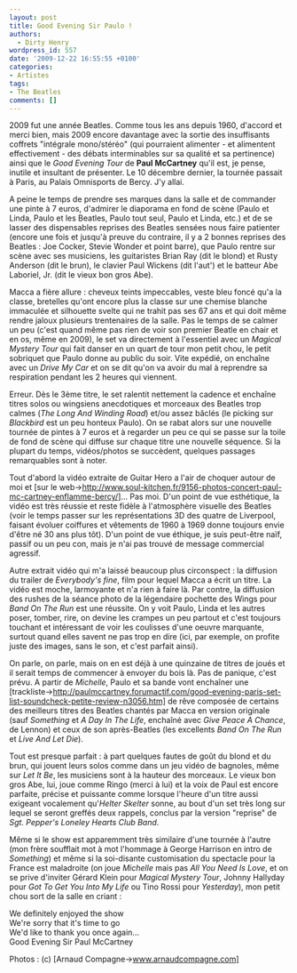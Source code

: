```yaml
---
layout: post
title: Good Evening Sir Paulo !
authors:
  - Dirty Henry
wordpress_id: 557
date: '2009-12-22 16:55:55 +0100'
categories:
- Artistes
tags:
- The Beatles
comments: []
---
```

2009 fut une année Beatles. Comme tous les ans depuis 1960, d'accord et merci bien, mais 2009 encore davantage avec la sortie des insuffisants coffrets "intégrale mono/stéréo" (qui pourraient alimenter - et alimentent effectivement - des débats interminables sur sa qualité et sa pertinence) ainsi que le *Good Evening Tour* de __Paul McCartney__ qu'il est, je pense, inutile et insultant de présenter. Le 10 décembre dernier, la tournée passait à Paris, au Palais Omnisports de Bercy. J'y allai.

A peine le temps de prendre ses marques dans la salle et de commander une pinte à 7 euros, d'admirer le diaporama en fond de scène (Paulo et Linda, Paulo et les Beatles, Paulo tout seul, Paulo et Linda, etc.) et de se lasser des dispensables reprises des Beatles sensées nous faire patienter (encore une fois et jusqu'à preuve du contraire, il y a 2 bonnes reprises des Beatles : Joe Cocker, Stevie Wonder et point barre), que Paulo rentre sur scène avec ses musiciens, les guitaristes Brian Ray (dit le blond) et Rusty Anderson (dit le brun), le clavier Paul Wickens (dit l'aut') et le batteur Abe Laboriel, Jr. (dit le vieux bon gros Abe).

Macca a fière allure : cheveux teints impeccables, veste bleu foncé qu'a la classe, bretelles qu'ont encore plus la classe sur une chemise blanche immaculée et silhouette svelte qui ne trahit pas ses 67 ans et qui doit même rendre jaloux plusieurs trentenaires de la salle. Pas le temps de se calmer un peu (c'est quand même pas rien de voir son premier Beatle en chair et en os, même en 2009), le set va directement à l'essentiel avec un *Magical Mystery Tour* qui fait danser en un quart de tour mon petit chou, le petit sobriquet que Paulo donne au public du soir. Vite expédié, on enchaîne avec un *Drive My Car* et on se dit qu'on va avoir du mal à reprendre sa respiration pendant les 2 heures qui viennent. 

<img344>

Erreur. Dès le 3ème titre, le set ralentit nettement la cadence et enchaîne titres solos ou wingsiens anecdotiques et morceaux des Beatles trop calmes (*The Long And Winding Road*) et/ou assez bâclés (le picking sur *Blackbird* est un peu honteux Paulo). On se rabat alors sur une nouvelle tournée de pintes à 7 euros et à regarder un peu ce qui se passe sur la toile de fond de scène qui diffuse sur chaque titre une nouvelle séquence. Si la plupart du temps, vidéos/photos se succèdent, quelques passages remarquables sont à noter.

Tout d'abord la vidéo extraite de Guitar Hero a l'air de choquer autour de moi et [sur le web->http://www.soul-kitchen.fr/9156-photos-concert-paul-mc-cartney-enflamme-bercy/]... Pas moi. D'un point de vue esthétique, la vidéo est très réussie et reste fidèle à l'atmosphère visuelle des Beatles (voir le temps passer sur les représentations 3D des quatre de Liverpool, faisant évoluer coiffures et vêtements de 1960 à 1969 donne toujours envie d'être né 30 ans plus tôt). D'un point de vue éthique, je suis peut-être naïf, passif ou un peu con, mais je n'ai pas trouvé de message commercial agressif.

Autre extrait vidéo qui m'a laissé beaucoup plus circonspect : la diffusion du trailer de *Everybody's fine*, film pour lequel Macca a écrit un titre. La vidéo est moche, larmoyante et n'a rien à faire là. Par contre, la diffusion des rushes de la séance photo de la légendaire pochette des Wings pour *Band On The Run* est une réussite. On y voit Paulo, Linda et les autres poser, tomber, rire, on devine les crampes un peu partout et c'est toujours touchant et intéressant de voir les coulisses d'une oeuvre marquante, surtout quand elles savent ne pas trop en dire (ici, par exemple, on profite juste des images, sans le son, et c'est parfait ainsi).

<img345>

On parle, on parle, mais on en est déjà à une quinzaine de titres de joués et il serait temps de commencer à envoyer du bois là. Pas de panique, c'est prévu. A partir de *Michelle*, Paulo et sa bande vont enchaîner une [trackliste->http://paulmccartney.forumactif.com/good-evening-paris-set-list-soundcheck-petite-review-n3056.htm] de rêve composée de certains des meilleurs titres des Beatles chantés par Macca en version originale (sauf *Something* et *A Day In The Life*, enchaîné avec *Give Peace A Chance*, de Lennon) et ceux de son après-Beatles (les excellents *Band On The Run* et *Live And Let Die*).

Tout est presque parfait : à part quelques fautes de goût du blond et du brun, qui jouent leurs solos comme dans un jeu vidéo de bagnoles, même sur *Let It Be*, les musiciens sont à la hauteur des morceaux. Le vieux bon gros Abe, lui, joue comme Ringo (merci à lui) et la voix de Paul est encore parfaite, précise et puissante comme lorsque l'heure d'un titre aussi exigeant vocalement qu'*Helter Skelter* sonne, au bout d'un set très long sur lequel se seront greffés deux rappels, conclus par la version "reprise" de *Sgt. Pepper's Loneley Hearts Club Band*.

Même si le show est apparemment très similaire d'une tournée à l'autre (mon frère soufflait mot à mot l'hommage à George Harrison en intro de *Something*) et même si la soi-disante customisation du spectacle pour la France est maladroite (on joue *Michelle* mais pas *All You Need Is Love*, et on se prive d'inviter Gérard Klein pour *Magical Mystery Tour*, Johnny Hallyday pour *Got To Get You Into My Life* ou Tino Rossi pour *Yesterday*), mon petit chou sort de la salle en criant :

<quote> 
  We definitely enjoyed the show<br />
  We're sorry that it's time to go<br />
  We'd like to thank you once again...<br />
  Good Evening Sir Paul McCartney
</quote>

Photos : (c) [Arnaud Compagne->www.arnaudcompagne.com]

